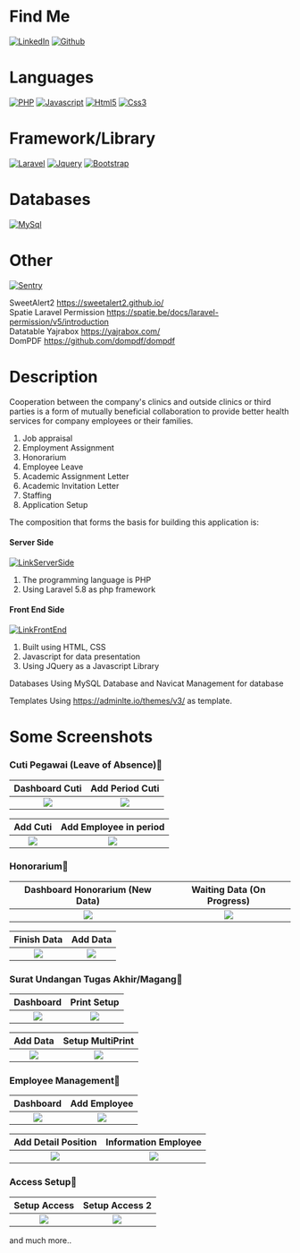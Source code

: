 
# Find Me

[![LinkedIn](https://img.shields.io/badge/LinkedIn-0077B5?style=for-the-badge&logo=linkedin&logoColor=white)](https://www.linkedin.com/in/suharyadi-3423a3193/)
[![Github](https://img.shields.io/badge/GitHub-100000?style=for-the-badge&logo=github&logoColor=white)](https://github.com/suharyadi2112)

# Languages

[![PHP](https://img.shields.io/badge/PHP-777BB4?style=for-the-badge&logo=php&logoColor=white)](https://www.php.net/manual/en/index.php)
[![Javascript](https://img.shields.io/badge/JavaScript-323330?style=for-the-badge&logo=javascript&logoColor=F7DF1E)](https://developer.mozilla.org/en-US/docs/Learn/Getting_started_with_the_web/JavaScript_basics?retiredLocale=id)
[![Html5](https://img.shields.io/badge/HTML5-E34F26?style=for-the-badge&logo=html5&logoColor=white)](https://developer.mozilla.org/en-US/docs/Web/HTML)
[![Css3](https://img.shields.io/badge/CSS3-1572B6?style=for-the-badge&logo=css3&logoColor=white)](https://developer.mozilla.org/en-US/docs/Web/CSS)

# Framework/Library

[![Laravel](https://img.shields.io/badge/Laravel-FF2D20?style=for-the-badge&logo=laravel&logoColor=white)](https://laravel.com/)
[![Jquery](https://img.shields.io/badge/jQuery-0769AD?style=for-the-badge&logo=jquery&logoColor=white)](https://jquery.com/)
[![Bootstrap](https://img.shields.io/badge/bootstrap-%23563D7C.svg?style=for-the-badge&logo=bootstrap&logoColor=white)](https://getbootstrap.com/)

# Databases

[![MySql](https://img.shields.io/badge/mysql-%2300f.svg?style=for-the-badge&logo=mysql&logoColor=white)](https://www.mysql.com/)


# Other

[![Sentry](https://img.shields.io/badge/Sentry-black?style=for-the-badge&logo=Sentry&logoColor=#362D59)](https://sentry.io/about/)

SweetAlert2 https://sweetalert2.github.io/<br>
Spatie Laravel Permission https://spatie.be/docs/laravel-permission/v5/introduction<br>
Datatable Yajrabox https://yajrabox.com/<br>
DomPDF https://github.com/dompdf/dompdf


# Description

Cooperation between the company's clinics and outside clinics or third parties is a form of mutually beneficial collaboration to provide better health services for company employees or their families.

<ol>
  <li>Job appraisal</li><li>Employment Assignment</li><li>Honorarium</li><li>Employee Leave</li><li>Academic Assignment Letter</li><li>Academic Invitation Letter</li><li>Staffing</li><li>Application Setup</li>
</ol> 

The composition that forms the basis for building this application is:
 
<h4>Server Side</h4>

[![LinkServerSide](https://img.shields.io/badge/Link-ServerSideFolder-blue.svg)](https://github.com/suharyadi2112/Aplikasi-Tenaga-Kependidikan/tree/main/app/Http/Controllers)

<ol>
  <li>The programming language is PHP</li>
  <li>Using Laravel 5.8 as php framework</li>
</ol>

<h4>Front End Side</h4>

[![LinkFrontEnd](https://img.shields.io/badge/Link-FrontEndFolder-green.svg)](https://github.com/suharyadi2112/Aplikasi-Tenaga-Kependidikan/tree/main/resources/views/admin/dashboard)

<ol>
  <li>Built using HTML, CSS</li>
  <li>Javascript for data presentation</li>
  <li>Using JQuery as a Javascript Library</li>
</ol>

Databases
Using MySQL Database and Navicat Management for database

Templates
Using https://adminlte.io/themes/v3/ as template.

# Some Screenshots

<h3>Cuti Pegawai (Leave of Absence)&#x1F53D;</h3>

Dashboard Cuti             |  Add Period Cuti
:-------------------------:|:-------------------------:
<img src="https://user-images.githubusercontent.com/105489642/168763205-3b9c7958-bc9a-45c4-a81f-b9214af36824.jpg">  |  <img src="https://user-images.githubusercontent.com/105489642/168764589-3092f911-0423-4377-a4dd-a143f8c4ed2a.jpg">

Add Cuti             |  Add Employee in period
:-------------------------:|:-------------------------:
<img src="https://user-images.githubusercontent.com/105489642/168767143-5f529ce0-18d0-43d9-803a-f73581550b44.jpg">  |  <img src="https://user-images.githubusercontent.com/105489642/168767632-65a2294b-4963-4fc4-911a-2bc313277741.jpg">

<h3>Honorarium&#x1F53D;</h3>

Dashboard Honorarium (New Data) | Waiting Data (On Progress)
:-------------------------:|:-------------------------:
<img src="https://user-images.githubusercontent.com/105489642/168768820-b0dfda05-9742-449c-ae23-cd7cdebf0223.jpg">  |  <img src="https://user-images.githubusercontent.com/105489642/168769420-8ed4ff94-6189-4d2b-99a8-e286d8a12760.jpg">

Finish Data | Add Data
:-------------------------:|:-------------------------:
<img src="https://user-images.githubusercontent.com/105489642/168775090-b0a3cf0c-7645-429b-ac56-41c50c3445fc.jpg">  |  <img src="https://user-images.githubusercontent.com/105489642/168775155-2709ef00-3ba2-418c-be2a-b9815d04db52.jpg">

<h3>Surat Undangan Tugas Akhir/Magang&#x1F53D;</h3>

Dashboard | Print Setup
:-------------------------:|:-------------------------:
<img src="https://user-images.githubusercontent.com/105489642/168777297-819f7f41-23ad-43ca-b7ef-e70d4986096a.jpg">  |  <img src="https://user-images.githubusercontent.com/105489642/168777384-853b0569-e3a2-45a6-bf5b-8ee548576b00.jpg">

Add Data | Setup MultiPrint
:-------------------------:|:-------------------------:
<img src="https://user-images.githubusercontent.com/105489642/168777891-a720137a-50f0-4a95-9c15-4eca9d349f83.jpg">  |  <img src="https://user-images.githubusercontent.com/105489642/168777964-609c7b53-f628-49af-be8c-540f9ea0d3a7.jpg">

<h3>Employee Management&#x1F53D;</h3>

Dashboard | Add Employee
:-------------------------:|:-------------------------:
<img src="https://user-images.githubusercontent.com/105489642/168792693-10b48861-dac2-432d-bd13-e248fad8720e.jpg">  |  <img src="https://user-images.githubusercontent.com/105489642/168792763-5edbe93a-3391-44d3-8dfe-a137cb1db74f.jpg">

Add Detail Position | Information Employee
:-------------------------:|:-------------------------:
<img src="https://user-images.githubusercontent.com/105489642/168793107-6147c2be-65e7-433b-a1b6-b217ca5895d2.jpg">  |  <img src="https://user-images.githubusercontent.com/105489642/168793168-f50bab35-35e0-4147-92b3-31c57cfbf171.jpg">

<h3>Access Setup&#x1F53D;</h3>

Setup Access | Setup Access 2
:-------------------------:|:-------------------------:
<img src="https://user-images.githubusercontent.com/105489642/168778712-88e95fec-e0ea-4b4e-bbfa-70065e5ae706.jpg">  |  <img src="https://user-images.githubusercontent.com/105489642/168779130-d9194e75-569c-4463-b780-6c8303a281e9.jpg">

and much more..
